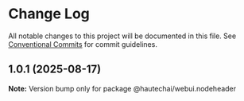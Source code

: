 # Change Log

All notable changes to this project will be documented in this file.
See [Conventional Commits](https://conventionalcommits.org) for commit guidelines.

## 1.0.1 (2025-08-17)

**Note:** Version bump only for package @hautechai/webui.nodeheader
